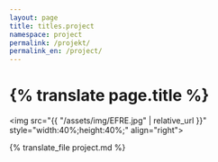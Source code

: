 ```yaml
---
layout: page
title: titles.project
namespace: project
permalink: /projekt/
permalink_en: /project/
---
```


<h1 class="page-title">{% translate page.title %}</h1>

<img src="{{ "/assets/img/EFRE.jpg" | relative_url }}" style="width:40%;height:40%;" align="right">

{% translate_file project.md %}
